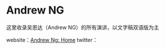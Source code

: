 # Andrew NG这里收录吴恩达（Andrew NG）的所有演讲，以文字稿双语版为主website：[Andrew Ng: Home](https://www.andrewng.org/)twitter：## 